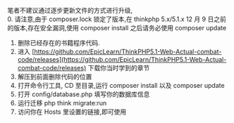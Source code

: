 笔者不建议通过逐步更新文件的方式进行升级,  
0. 请注意,由于 composer.lock 锁定了版本,在 thinkphp 5.x/5.1.x 12 月 9 日之前的版本,存在安全漏洞,使用 composer install 之后请务必使用 composer update
1. 删除已经存在的书籍程序代码.  
2. 进入 [https://github.com/EpicLearn/ThinkPHP5.1-Web-Actual-combat-code/releases](https://github.com/EpicLearn/ThinkPHP5.1-Web-Actual-combat-code/releases) 下载你当时学到的章节
3. 解压到前面删除代码的位置
4. 打开命令行工具, CD 至目录,运行 composer install 以及 composer update
5. 打开 config/database.php 填写你的数据库信息
6. 运行迁移 php think migrate:run
5. 访问你在 Hosts 里设置的链接,即可使用